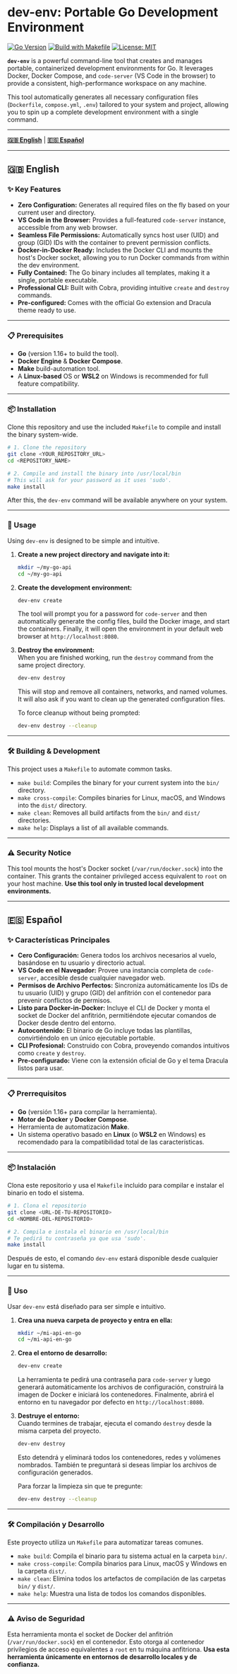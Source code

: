 # dev-env: Portable Go Development Environment

[![Go Version](https://img.shields.io/badge/Go-1.24%2B-blue.svg)](https://golang.org) [![Build with Makefile](https://img.shields.io/badge/Build-Makefile-brightgreen)](Makefile) [![License: MIT](https://img.shields.io/badge/License-MIT-yellow.svg)](https://opensource.org/licenses/MIT)

**`dev-env`** is a powerful command-line tool that creates and manages portable, containerized development environments for Go. It leverages Docker, Docker Compose, and `code-server` (VS Code in the browser) to provide a consistent, high-performance workspace on any machine.

This tool automatically generates all necessary configuration files (`Dockerfile`, `compose.yml`, `.env`) tailored to your system and project, allowing you to spin up a complete development environment with a single command.

---

[**🇬🇧 English**](#-english) | [**🇪🇸 Español**](#-español)

---

<a name="english"></a>
## 🇬🇧 English

### ✨ Key Features

* **Zero Configuration:** Generates all required files on the fly based on your current user and directory.
* **VS Code in the Browser:** Provides a full-featured `code-server` instance, accessible from any web browser.
* **Seamless File Permissions:** Automatically syncs host user (UID) and group (GID) IDs with the container to prevent permission conflicts.
* **Docker-in-Docker Ready:** Includes the Docker CLI and mounts the host's Docker socket, allowing you to run Docker commands from within the dev environment.
* **Fully Contained:** The Go binary includes all templates, making it a single, portable executable.
* **Professional CLI:** Built with Cobra, providing intuitive `create` and `destroy` commands.
* **Pre-configured:** Comes with the official Go extension and Dracula theme ready to use.

---

### 📋 Prerequisites

* **Go** (version 1.16+ to build the tool).
* **Docker Engine** & **Docker Compose**.
* **Make** build-automation tool.
* A **Linux-based** OS or **WSL2** on Windows is recommended for full feature compatibility.

---

### 📦 Installation

Clone this repository and use the included `Makefile` to compile and install the binary system-wide.

```bash
# 1. Clone the repository
git clone <YOUR_REPOSITORY_URL>
cd <REPOSITORY_NAME>

# 2. Compile and install the binary into /usr/local/bin
# This will ask for your password as it uses 'sudo'.
make install
```

After this, the `dev-env` command will be available anywhere on your system.

---

### 🚀 Usage

Using `dev-env` is designed to be simple and intuitive.

1. **Create a new project directory and navigate into it:**

    ```bash
    mkdir ~/my-go-api
    cd ~/my-go-api
    ```

2. **Create the development environment:**

    ```bash
    dev-env create
    ```

    The tool will prompt you for a password for `code-server` and then automatically generate the config files, build the Docker image, and start the containers. Finally, it will open the environment in your default web browser at `http://localhost:8080`.

3. **Destroy the environment:**  
   When you are finished working, run the `destroy` command from the same project directory.

    ```bash
    dev-env destroy
    ```

    This will stop and remove all containers, networks, and named volumes. It will also ask if you want to clean up the generated configuration files.

    To force cleanup without being prompted:

    ```bash
    dev-env destroy --cleanup
    ```

---

### 🛠️ Building & Development

This project uses a `Makefile` to automate common tasks.

* `make build`: Compiles the binary for your current system into the `bin/` directory.
* `make cross-compile`: Compiles binaries for Linux, macOS, and Windows into the `dist/` directory.
* `make clean`: Removes all build artifacts from the `bin/` and `dist/` directories.
* `make help`: Displays a list of all available commands.

---

### ⚠️ Security Notice

This tool mounts the host's Docker socket (`/var/run/docker.sock`) into the container. This grants the container privileged access equivalent to `root` on your host machine. **Use this tool only in trusted local development environments.**

---

<a name="español"></a>
## 🇪🇸 Español

### ✨ Características Principales

* **Cero Configuración:** Genera todos los archivos necesarios al vuelo, basándose en tu usuario y directorio actual.
* **VS Code en el Navegador:** Provee una instancia completa de `code-server`, accesible desde cualquier navegador web.
* **Permisos de Archivo Perfectos:** Sincroniza automáticamente los IDs de tu usuario (UID) y grupo (GID) del anfitrión con el contenedor para prevenir conflictos de permisos.
* **Listo para Docker-in-Docker:** Incluye el CLI de Docker y monta el socket de Docker del anfitrión, permitiéndote ejecutar comandos de Docker desde dentro del entorno.
* **Autocontenido:** El binario de Go incluye todas las plantillas, convirtiéndolo en un único ejecutable portable.
* **CLI Profesional:** Construido con Cobra, proveyendo comandos intuitivos como `create` y `destroy`.
* **Pre-configurado:** Viene con la extensión oficial de Go y el tema Dracula listos para usar.

---

### 📋 Prerrequisitos

* **Go** (versión 1.16+ para compilar la herramienta).
* **Motor de Docker** y **Docker Compose**.
* Herramienta de automatización **Make**.
* Un sistema operativo basado en **Linux** (o **WSL2** en Windows) es recomendado para la compatibilidad total de las características.

---

### 📦 Instalación

Clona este repositorio y usa el `Makefile` incluido para compilar e instalar el binario en todo el sistema.

```bash
# 1. Clona el repositorio
git clone <URL-DE-TU-REPOSITORIO>
cd <NOMBRE-DEL-REPOSITORIO>

# 2. Compila e instala el binario en /usr/local/bin
# Te pedirá tu contraseña ya que usa 'sudo'.
make install
```

Después de esto, el comando `dev-env` estará disponible desde cualquier lugar en tu sistema.

---

### 🚀 Uso

Usar `dev-env` está diseñado para ser simple e intuitivo.

1. **Crea una nueva carpeta de proyecto y entra en ella:**

    ```bash
    mkdir ~/mi-api-en-go
    cd ~/mi-api-en-go
    ```

2. **Crea el entorno de desarrollo:**

    ```bash
    dev-env create
    ```

    La herramienta te pedirá una contraseña para `code-server` y luego generará automáticamente los archivos de configuración, construirá la imagen de Docker e iniciará los contenedores. Finalmente, abrirá el entorno en tu navegador por defecto en `http://localhost:8080`.

3. **Destruye el entorno:**  
   Cuando termines de trabajar, ejecuta el comando `destroy` desde la misma carpeta del proyecto.

    ```bash
    dev-env destroy
    ```

    Esto detendrá y eliminará todos los contenedores, redes y volúmenes nombrados. También te preguntará si deseas limpiar los archivos de configuración generados.

    Para forzar la limpieza sin que te pregunte:

    ```bash
    dev-env destroy --cleanup
    ```

---

### 🛠️ Compilación y Desarrollo

Este proyecto utiliza un `Makefile` para automatizar tareas comunes.

* `make build`: Compila el binario para tu sistema actual en la carpeta `bin/`.
* `make cross-compile`: Compila binarios para Linux, macOS y Windows en la carpeta `dist/`.
* `make clean`: Elimina todos los artefactos de compilación de las carpetas `bin/` y `dist/`.
* `make help`: Muestra una lista de todos los comandos disponibles.

---

### ⚠️ Aviso de Seguridad

Esta herramienta monta el socket de Docker del anfitrión (`/var/run/docker.sock`) en el contenedor. Esto otorga al contenedor privilegios de acceso equivalentes a `root` en tu máquina anfitriona. **Usa esta herramienta únicamente en entornos de desarrollo locales y de confianza.**
